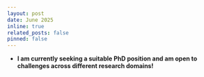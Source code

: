 ```yaml
---
layout: post
date: June 2025
inline: true
related_posts: false
pinned: false
---
```


- **I am currently seeking a suitable PhD position and am open to challenges across different research domains!**